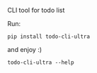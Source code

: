 CLI tool for todo list

Run:
```
pip install todo-cli-ultra
```

and enjoy :)

```
todo-cli-ultra --help
```
